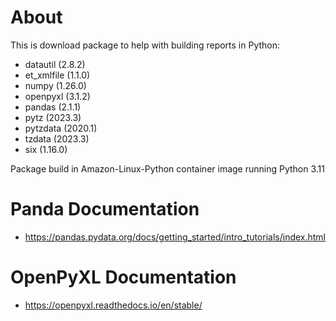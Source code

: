 # About
This is download package to help with building reports in Python:
- datautil (2.8.2)
- et_xmlfile (1.1.0)
- numpy (1.26.0)
- openpyxl (3.1.2)
- pandas (2.1.1)
- pytz (2023.3)
- pytzdata (2020.1)
- tzdata (2023.3)
- six (1.16.0)

Package build in Amazon-Linux-Python container image running Python 3.11

# Panda Documentation
- https://pandas.pydata.org/docs/getting_started/intro_tutorials/index.html

# OpenPyXL Documentation
- https://openpyxl.readthedocs.io/en/stable/